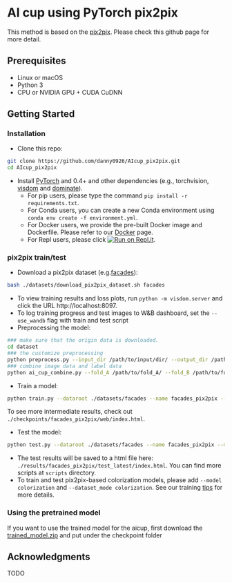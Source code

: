 

# AI cup using PyTorch pix2pix

This method is based on the [pix2pix](https://github.com/junyanz/pytorch-CycleGAN-and-pix2pix.git). Please check this github page for more detail.


## Prerequisites
- Linux or macOS
- Python 3
- CPU or NVIDIA GPU + CUDA CuDNN

## Getting Started
### Installation

- Clone this repo:
```bash
git clone https://github.com/danny0926/AIcup_pix2pix.git
cd AIcup_pix2pix
```

- Install [PyTorch](http://pytorch.org) and 0.4+ and other dependencies (e.g., torchvision, [visdom](https://github.com/facebookresearch/visdom) and [dominate](https://github.com/Knio/dominate)).
  - For pip users, please type the command `pip install -r requirements.txt`.
  - For Conda users, you can create a new Conda environment using `conda env create -f environment.yml`.
  - For Docker users, we provide the pre-built Docker image and Dockerfile. Please refer to our [Docker](docs/docker.md) page.
  - For Repl users, please click [![Run on Repl.it](https://repl.it/badge/github/junyanz/pytorch-CycleGAN-and-pix2pix)](https://repl.it/github/junyanz/pytorch-CycleGAN-and-pix2pix).



### pix2pix train/test
- Download a pix2pix dataset (e.g.[facades](http://cmp.felk.cvut.cz/~tylecr1/facade/)):
```bash
bash ./datasets/download_pix2pix_dataset.sh facades
```
- To view training results and loss plots, run `python -m visdom.server` and click the URL http://localhost:8097.
- To log training progress and test images to W&B dashboard, set the `--use_wandb` flag with train and test script
- Preprocessing the model:
```bash
### make sure that the origin data is downloaded.
cd dataset
### the customize preprocessing
python preprocess.py --input_dir /path/to/input/dir/ --output_dir /path/to/output/dir/
### combine image data and label data 
python ai_cup_combine.py --fold_A /path/to/fold_A/ --fold_B /path/to/fold_B/
```
- Train a model:
```bash
python train.py --dataroot ./datasets/facades --name facades_pix2pix --model pix2pix --direction AtoB
```
To see more intermediate results, check out  `./checkpoints/facades_pix2pix/web/index.html`.

- Test the model:
```bash
python test.py --dataroot ./datasets/facades --name facades_pix2pix --model pix2pix --direction AtoB
```
- The test results will be saved to a html file here: `./results/facades_pix2pix/test_latest/index.html`. You can find more scripts at `scripts` directory.
- To train and test pix2pix-based colorization models, please add `--model colorization` and `--dataset_mode colorization`. See our training [tips](https://github.com/junyanz/pytorch-CycleGAN-and-pix2pix/blob/master/docs/tips.md#notes-on-colorization) for more details.

### Using the pretrained model
If you want to use the trained model for the aicup, first download the [trained_model.zip](https://drive.google.com/file/d/1r3qU4AIT9TF2JzlWTjHJmafFTw-Kn3gb/view?usp=sharing) and put under the checkpoint folder


## Acknowledgments
TODO
